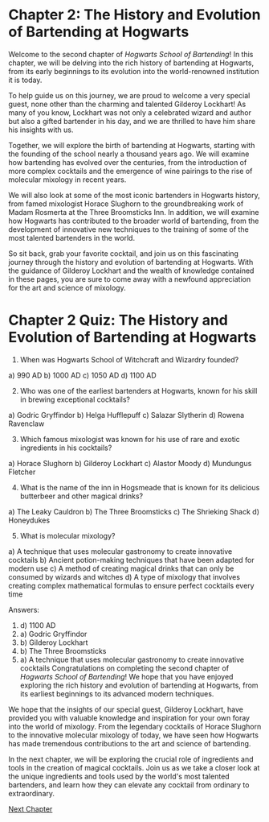 # Chapter 2: The History and Evolution of Bartending at Hogwarts

Welcome to the second chapter of *Hogwarts School of Bartending*! In this chapter, we will be delving into the rich history of bartending at Hogwarts, from its early beginnings to its evolution into the world-renowned institution it is today.

To help guide us on this journey, we are proud to welcome a very special guest, none other than the charming and talented Gilderoy Lockhart! As many of you know, Lockhart was not only a celebrated wizard and author but also a gifted bartender in his day, and we are thrilled to have him share his insights with us.

Together, we will explore the birth of bartending at Hogwarts, starting with the founding of the school nearly a thousand years ago. We will examine how bartending has evolved over the centuries, from the introduction of more complex cocktails and the emergence of wine pairings to the rise of molecular mixology in recent years.

We will also look at some of the most iconic bartenders in Hogwarts history, from famed mixologist Horace Slughorn to the groundbreaking work of Madam Rosmerta at the Three Broomsticks Inn. In addition, we will examine how Hogwarts has contributed to the broader world of bartending, from the development of innovative new techniques to the training of some of the most talented bartenders in the world.

So sit back, grab your favorite cocktail, and join us on this fascinating journey through the history and evolution of bartending at Hogwarts. With the guidance of Gilderoy Lockhart and the wealth of knowledge contained in these pages, you are sure to come away with a newfound appreciation for the art and science of mixology.
# Chapter 2 Quiz: The History and Evolution of Bartending at Hogwarts

1. When was Hogwarts School of Witchcraft and Wizardry founded?

a) 990 AD
b) 1000 AD
c) 1050 AD
d) 1100 AD

2. Who was one of the earliest bartenders at Hogwarts, known for his skill in brewing exceptional cocktails?

a) Godric Gryffindor
b) Helga Hufflepuff
c) Salazar Slytherin
d) Rowena Ravenclaw

3. Which famous mixologist was known for his use of rare and exotic ingredients in his cocktails?

a) Horace Slughorn
b) Gilderoy Lockhart
c) Alastor Moody
d) Mundungus Fletcher

4. What is the name of the inn in Hogsmeade that is known for its delicious butterbeer and other magical drinks?

a) The Leaky Cauldron
b) The Three Broomsticks
c) The Shrieking Shack
d) Honeydukes

5. What is molecular mixology?

a) A technique that uses molecular gastronomy to create innovative cocktails
b) Ancient potion-making techniques that have been adapted for modern use
c) A method of creating magical drinks that can only be consumed by wizards and witches
d) A type of mixology that involves creating complex mathematical formulas to ensure perfect cocktails every time

Answers:
1. d) 1100 AD
2. a) Godric Gryffindor
3. b) Gilderoy Lockhart
4. b) The Three Broomsticks
5. a) A technique that uses molecular gastronomy to create innovative cocktails
Congratulations on completing the second chapter of *Hogwarts School of Bartending*! We hope that you have enjoyed exploring the rich history and evolution of bartending at Hogwarts, from its earliest beginnings to its advanced modern techniques. 

We hope that the insights of our special guest, Gilderoy Lockhart, have provided you with valuable knowledge and inspiration for your own foray into the world of mixology. From the legendary cocktails of Horace Slughorn to the innovative molecular mixology of today, we have seen how Hogwarts has made tremendous contributions to the art and science of bartending.

In the next chapter, we will be exploring the crucial role of ingredients and tools in the creation of magical cocktails. Join us as we take a closer look at the unique ingredients and tools used by the world's most talented bartenders, and learn how they can elevate any cocktail from ordinary to extraordinary.


[Next Chapter](03_Chapter03.md)